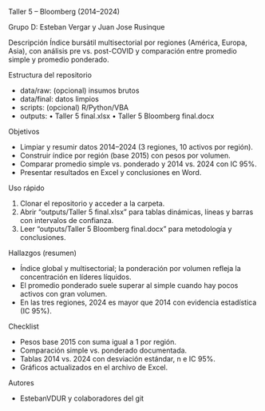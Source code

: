 Taller 5 – Bloomberg (2014–2024)

Grupo D: Esteban Vergar y Juan Jose Rusinque

Descripción
Índice bursátil multisectorial por regiones (América, Europa, Asia), con análisis pre vs. post-COVID y comparación entre promedio simple y promedio ponderado.

Estructura del repositorio

* data/raw: (opcional) insumos brutos
* data/final: datos limpios
* scripts: (opcional) R/Python/VBA
* outputs:
  • Taller 5 final.xlsx
  • Taller 5 Bloomberg final.docx

Objetivos

* Limpiar y resumir datos 2014–2024 (3 regiones, 10 activos por región).
* Construir índice por región (base 2015) con pesos por volumen.
* Comparar promedio simple vs. ponderado y 2014 vs. 2024 con IC 95%.
* Presentar resultados en Excel y conclusiones en Word.

Uso rápido

1. Clonar el repositorio y acceder a la carpeta.
2. Abrir “outputs/Taller 5 final.xlsx” para tablas dinámicas, líneas y barras con intervalos de confianza.
3. Leer “outputs/Taller 5 Bloomberg final.docx” para metodología y conclusiones.

Hallazgos (resumen)

* Índice global y multisectorial; la ponderación por volumen refleja la concentración en líderes líquidos.
* El promedio ponderado suele superar al simple cuando hay pocos activos con gran volumen.
* En las tres regiones, 2024 es mayor que 2014 con evidencia estadística (IC 95%).

Checklist

* Pesos base 2015 con suma igual a 1 por región.
* Comparación simple vs. ponderado documentada.
* Tablas 2014 vs. 2024 con desviación estándar, n e IC 95%.
* Gráficos actualizados en el archivo de Excel.

Autores

* EstebanVDUR y colaboradores del git
